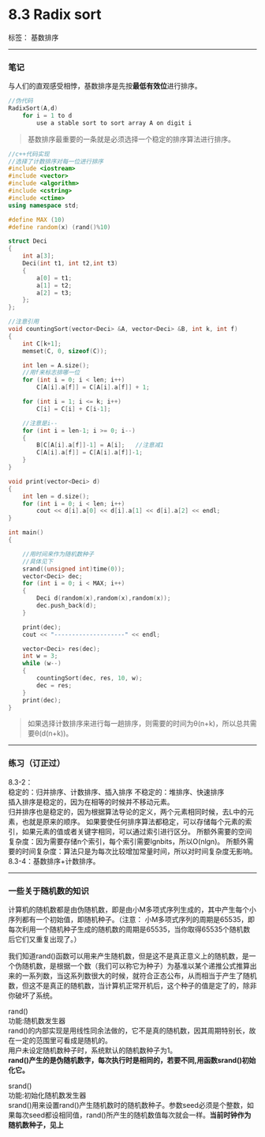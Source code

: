 ﻿# 8.3 Radix sort

标签： 基数排序

---
### 笔记
与人们的直观感受相悖，基数排序是先按**最低有效位**进行排序。

```c++
//伪代码
RadixSort(A,d)
    for i = 1 to d
        use a stable sort to sort array A on digit i
```

> 基数排序最重要的一条就是必须选择一个稳定的排序算法进行排序。

```c++
//c++代码实现
//选择了计数排序对每一位进行排序
#include <iostream>
#include <vector>
#include <algorithm>
#include <cstring>
#include <ctime>
using namespace std;

#define MAX (10)
#define random(x) (rand()%10)

struct Deci
{
    int a[3];
    Deci(int t1, int t2,int t3)
    {
        a[0] = t1;
        a[1] = t2;
        a[2] = t3;
    };
};

//注意引用
void countingSort(vector<Deci> &A, vector<Deci> &B, int k, int f)
{   
    int C[k+1];
    memset(C, 0, sizeof(C));

    int len = A.size();
    //用f来标志排哪一位
    for (int i = 0; i < len; i++)
        C[A[i].a[f]] = C[A[i].a[f]] + 1;

    for (int i = 1; i <= k; i++)
        C[i] = C[i] + C[i-1];

    //注意是i--
    for (int i = len-1; i >= 0; i--)
    {
        B[C[A[i].a[f]]-1] = A[i];   //注意减1
        C[A[i].a[f]] = C[A[i].a[f]]-1;
    }
}

void print(vector<Deci> d)
{
    int len = d.size();
    for (int i = 0; i < len; i++)
        cout << d[i].a[0] << d[i].a[1] << d[i].a[2] << endl;
}

int main()
{

    //用时间来作为随机数种子
    //具体见下
    srand((unsigned int)time(0));
    vector<Deci> dec;
    for (int i = 0; i < MAX; i++)
    {
        Deci d(random(x),random(x),random(x));
        dec.push_back(d);
    }

    print(dec);
    cout << "--------------------" << endl;

    vector<Deci> res(dec);
    int w = 3;
    while (w--)
    {
        countingSort(dec, res, 10, w);
        dec = res;
    }
    print(dec);
}

```

> 如果选择计数排序来进行每一趟排序，则需要的时间为θ(n+k)，所以总共需要θ(d(n+k))。

---
### 练习（订正过）
8.3-2：  
稳定的：归并排序、计数排序、插入排序
不稳定的：堆排序、快速排序  
插入排序是稳定的，因为在相等的时候并不移动元素。  
归并排序也是稳定的，因为根据算法导论的定义，两个元素相同时候，去L中的元素，也就是原来的顺序。
如果要使任何排序算法都稳定，可以存储每个元素的索引，如果元素的值或者关键字相同，可以通过索引进行区分。
所额外需要的空间复杂度：因为需要存储n个索引，每个索引需要lgnbits，所以O(nlgn)。
所额外需要的时间复杂度：算法只是为每次比较增加常量时间，所以对时间复杂度无影响。
8.3-4：基数排序+计数排序。

---
### 一些关于随机数的知识

计算机的随机数都是由伪随机数，即是由小M多项式序列生成的，其中产生每个小序列都有一个初始值，即随机种子。（注意： 小M多项式序列的周期是65535，即每次利用一个随机种子生成的随机数的周期是65535，当你取得65535个随机数后它们又重复出现了。）

我们知道rand()函数可以用来产生随机数，但是这不是真正意义上的随机数，是一个伪随机数，是根据一个数（我们可以称它为种子）为基准以某个递推公式推算出来的一系列数，当这系列数很大的时候，就符合正态公布，从而相当于产生了随机数，但这不是真正的随机数，当计算机正常开机后，这个种子的值是定了的，除非你破坏了系统。

rand()  
功能:随机数发生器  
rand()的内部实现是用线性同余法做的，它不是真的随机数，因其周期特别长，故在一定的范围里可看成是随机的。  
用户未设定随机数种子时，系统默认的随机数种子为1。  
**rand()产生的是伪随机数字，每次执行时是相同的，若要不同,用函数srand()初始化它。**

srand()  
功能:初始化随机数发生器  
srand()用来设置rand()产生随机数时的随机数种子。参数seed必须是个整数，如果每次seed都设相同值，rand()所产生的随机数值每次就会一样。**当前时钟作为随机数种子，见上**

